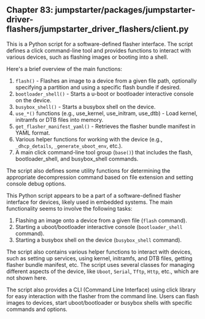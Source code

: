 ## Chapter 83: jumpstarter/packages/jumpstarter-driver-flashers/jumpstarter_driver_flashers/client.py

 This is a Python script for a software-defined flasher interface. The script defines a click command-line tool and provides functions to interact with various devices, such as flashing images or booting into a shell.

Here's a brief overview of the main functions:

1. `flash()` - Flashes an image to a device from a given file path, optionally specifying a partition and using a specific flash bundle if desired.
2. `bootloader_shell()` - Starts a u-boot or bootloader interactive console on the device.
3. `busybox_shell()` - Starts a busybox shell on the device.
4. `use_*()` functions (e.g., use_kernel, use_initram, use_dtb) - Load kernel, initramfs or DTB files into memory.
5. `get_flasher_manifest_yaml()` - Retrieves the flasher bundle manifest in YAML format.
6. Various helper functions for working with the device (e.g., `_dhcp_details`, `_generate_uboot_env`, etc.).
7. A main click command-line tool group (`base()`) that includes the flash, bootloader_shell, and busybox_shell commands.

The script also defines some utility functions for determining the appropriate decompression command based on file extension and setting console debug options.

 This Python script appears to be a part of a software-defined flasher interface for devices, likely used in embedded systems. The main functionality seems to involve the following tasks:

1. Flashing an image onto a device from a given file (`flash` command).
2. Starting a uboot/bootloader interactive console (`bootloader_shell` command).
3. Starting a busybox shell on the device (`busybox_shell` command).

The script also contains various helper functions to interact with devices, such as setting up services, using kernel, initramfs, and DTB files, getting flasher bundle manifest, etc. The script uses several classes for managing different aspects of the device, like `Uboot`, `Serial`, `Tftp`, `Http`, etc., which are not shown here.

The script also provides a CLI (Command Line Interface) using click library for easy interaction with the flasher from the command line. Users can flash images to devices, start uboot/bootloader or busybox shells with specific commands and options.